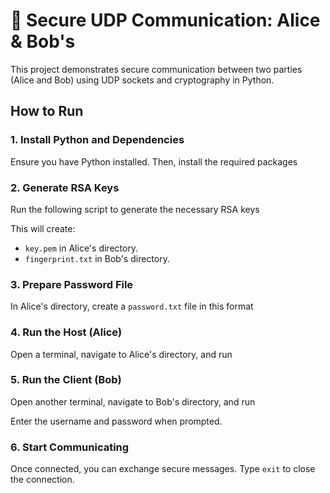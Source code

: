 # 🔐 Secure UDP Communication: Alice & Bob's 

This project demonstrates secure communication between two parties (Alice and Bob) using UDP sockets and cryptography in Python.

## How to Run

### 1. Install Python and Dependencies

Ensure you have Python installed. Then, install the required packages


### 2. Generate RSA Keys

Run the following script to generate the necessary RSA keys


This will create:
- `key.pem` in Alice's directory.
- `fingerprint.txt` in Bob's directory.

### 3. Prepare Password File

In Alice's directory, create a `password.txt` file in this format


### 4. Run the Host (Alice)

Open a terminal, navigate to Alice's directory, and run


### 5. Run the Client (Bob)

Open another terminal, navigate to Bob's directory, and run


Enter the username and password when prompted.

### 6. Start Communicating

Once connected, you can exchange secure messages. Type `exit` to close the connection.


